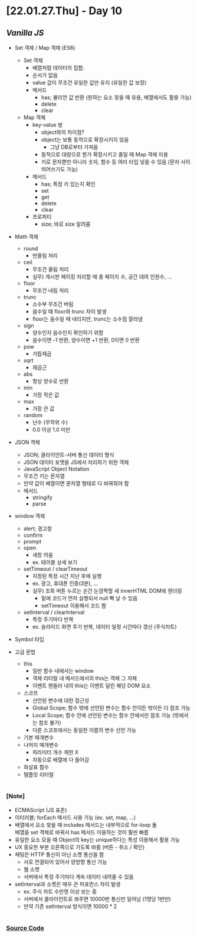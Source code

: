 # [22.01.27.Thu] - Day 10

## _Vanilla JS_

- Set 객체 / Map 객체 (ES6)

  - Set 객체
    - 배열처럼 데이터의 집합.
    - 순서가 없음
    - value 값이 무조건 유일한 값만 유지 (유일한 값 보장)
    - 메서드
      - has; 불리언 값 반환 (원하는 요소 찾을 때 유용, 배열에서도 활용 가능)
      - delete
      - clear
  - Map 객체
    - key-value 쌍
      - object와의 차이점?
      - object는 보통 동적으로 확장시키지 않음
        - 그냥 DB로부터 가져옴
      - 동적으로 대량으로 뭔가 확장시키고 줄일 때 Map 객체 이용
      - 키로 문자뿐만 아니라 숫자, 함수 등 여러 타입 넣을 수 있음 (문자 사이 띄어쓰기도 가능)
    - 메서드
      - has; 특정 키 있는지 확인
      - set
      - get
      - delete
      - clear
    - 프로퍼티
      - size; 바로 size 알려줌

- Math 객체
  - round
    - 반올림 처리
  - ceil
    - 무조건 올림 처리
    - 실무) 게시판 페이징 처리할 때 총 페이지 수, 공간 대여 인원수, ...
  - floor
    - 무조건 내림 처리
  - trunc
    - 소수부 무조건 버림
    - 음수일 때 floor와 trunc 차이 발생
    - floor는 음수일 때 내리지만, trunc는 소수점 잘라냄
  - sign
    - 양수인지 음수인지 확인하기 위함
    - 음수이면 -1 반환, 양수이면 +1 반환, 0이면 0 반환
  - pow
    - 거듭제곱
  - sqrt
    - 제곱근
  - abs
    - 항상 양수로 반환
  - min
    - 가장 작은 값
  - max
    - 가장 큰 값
  - random
    - 난수 (무작위 수)
    - 0.0 이상 1.0 미만
- JSON 객체
  - JSON; 클라이언트-서버 통신 데이터 형식
  - JSON 데이터 포맷을 JS에서 처리하기 위한 객체
  - JavaScript Object Notation
  - 무조건 키는 문자열
  - 만약 값이 배열이면 문자열 형태로 다 바꿔줘야 함
  - 메서드
    - stringify
    - parse
- window 객체

  - alert; 경고창
  - confirm
  - prompt
  - open
    - 새창 띄움
    - ex. 테이블 상세 보기
  - setTimeout / clearTimeout
    - 지정된 특정 시간 지난 후에 실행
    - ex. 광고, 휴대폰 인증(3분), ...
    - 실무) 조회 버튼 누르는 순간 눈깜짝할 새 innerHTML DOM에 렌더링
      - 밑에 코드가 먼저 실행되서 null 뻑 날 수 있음
      - setTimeout 이용해서 코드 짬
  - setInterval / clearInterval
    - 특정 주기마다 반복
    - ex. 슬라이드 화면 주기 반복, 데이터 일정 시간마다 갱신 (주식차트)

- Symbol 타입

- 고급 문법
  - this
    - 일반 함수 내에서는 window
    - 객체 리터럴 내 메서드에서의 this는 객체 그 자체
    - 이벤트 핸들러 내의 this는 이벤트 달린 해당 DOM 요소
  - 스코프
    - 선언된 변수에 대한 접근성
    - Global Scope; 함수 밖에 선언된 변수는 함수 안이든 밖이든 다 참조 가능
    - Local Scope; 함수 안에 선언된 변수는 함수 안에서만 참조 가능 (밖에서는 참조 불가)
    - 다른 스코프에서는 동일한 이름의 변수 선언 가능
  - 기본 매개변수
  - 나머지 매개변수
    - 파라미터 개수 제한 X
    - 자동으로 배열에 다 들어감
  - 화살표 함수
  - 템플릿 리터럴

#

### [Note]

- ECMAScript (JS 표준)
- 이터러블; forEach 메서드 사용 가능 (ex. set, map, ...)
- 배열에서 요소 찾을 때 includes 메서드는 내부적으로 for-loop 돎 <br/>
  배열을 set 객체로 바꿔서 has 메서드 이용하는 것이 훨씬 빠름
- 유일한 요소 모을 때 Object의 key는 unique하다는 특성 이용해서 활용 가능
- UX 중요한 부분 오른쪽으로 가도록 바뀜 (버튼 - 취소 / 확인)
- 채팅은 HTTP 통신이 아닌 소켓 통신을 함
  - 서로 연결되어 있어서 양방향 통신 가능
  - 웹 소켓
  - 서버에서 특정 주기마다 계속 데이터 내려줄 수 있음
- setInterval과 소켓은 매우 큰 퍼포먼스 차이 발생
  - ex. 주식 차트 수만명 이상 보는 중
  - 서버에서 클라이언트로 쏴주면 10000번 통신만 일어남 (1명당 1번만)
  - 만약 기존 setInterval 방식이면 10000 \* 2

#

### [Source Code](https://github.com/ding-co/developer-dignity/tree/main/boot-camp/practice/January/day10)
